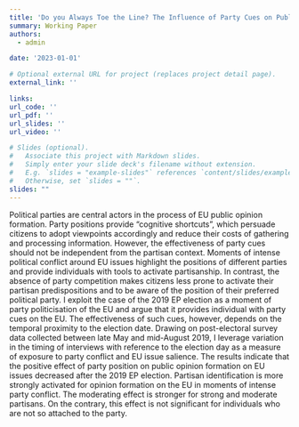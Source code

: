 ```yaml
---
title: 'Do you Always Toe the Line? The Influence of Party Cues on Public Opinion Formation in the 2019 EP Election'
summary: Working Paper
authors:
  - admin

date: '2023-01-01'

# Optional external URL for project (replaces project detail page).
external_link: ''

links:
url_code: ''
url_pdf: ''
url_slides: ''
url_video: ''

# Slides (optional).
#   Associate this project with Markdown slides.
#   Simply enter your slide deck's filename without extension.
#   E.g. `slides = "example-slides"` references `content/slides/example-slides.md`.
#   Otherwise, set `slides = ""`.
slides: ""
---
```


Political parties are central actors in the process of EU public opinion formation. Party positions provide “cognitive shortcuts”, which persuade citizens to adopt viewpoints accordingly and reduce their costs of gathering and processing information. However, the effectiveness of party cues should not be independent from the partisan context. Moments of intense political conflict around EU issues highlight the positions of different parties and provide individuals with tools to activate partisanship. In contrast, the absence of party competition makes citizens less prone to activate their partisan predispositions and to be aware of the position of their preferred political party. I exploit the case of the 2019 EP election as a moment of party politicisation of the EU and argue that it provides individual with party cues on the EU. The effectiveness of such cues, however, depends on the temporal proximity to the election date. Drawing on post-electoral survey data collected between late May and mid-August 2019, I leverage variation in the timing of interviews with reference to the election day as a measure of exposure to party conflict and EU issue salience. The results indicate that the positive effect of party position on public opinion formation on EU issues decreased after the 2019 EP election. Partisan identification is more strongly activated for opinion formation on the EU in moments of intense party conflict. The moderating effect is stronger for strong and moderate partisans. On the contrary, this effect is not significant for individuals who are not so attached to the party.
